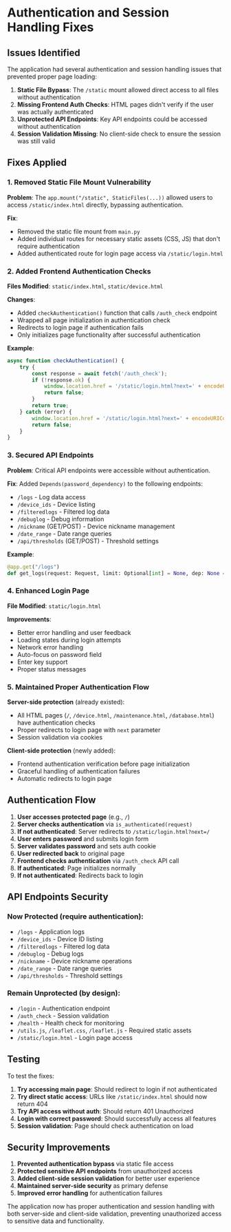 # Authentication and Session Handling Fixes

## Issues Identified

The application had several authentication and session handling issues that prevented proper page loading:

1. **Static File Bypass**: The `/static` mount allowed direct access to all files without authentication
2. **Missing Frontend Auth Checks**: HTML pages didn't verify if the user was actually authenticated
3. **Unprotected API Endpoints**: Key API endpoints could be accessed without authentication
4. **Session Validation Missing**: No client-side check to ensure the session was still valid

## Fixes Applied

### 1. Removed Static File Mount Vulnerability

**Problem**: The `app.mount("/static", StaticFiles(...))` allowed users to access `/static/index.html` directly, bypassing authentication.

**Fix**: 
- Removed the static file mount from `main.py`
- Added individual routes for necessary static assets (CSS, JS) that don't require authentication
- Added authenticated route for login page access via `/static/login.html`

### 2. Added Frontend Authentication Checks

**Files Modified**: `static/index.html`, `static/device.html`

**Changes**:
- Added `checkAuthentication()` function that calls `/auth_check` endpoint
- Wrapped all page initialization in authentication check
- Redirects to login page if authentication fails
- Only initializes page functionality after successful authentication

**Example**:
```javascript
async function checkAuthentication() {
    try {
        const response = await fetch('/auth_check');
        if (!response.ok) {
            window.location.href = '/static/login.html?next=' + encodeURIComponent(window.location.pathname);
            return false;
        }
        return true;
    } catch (error) {
        window.location.href = '/static/login.html?next=' + encodeURIComponent(window.location.pathname);
        return false;
    }
}
```

### 3. Secured API Endpoints

**Problem**: Critical API endpoints were accessible without authentication.

**Fix**: Added `Depends(password_dependency)` to the following endpoints:
- `/logs` - Log data access
- `/device_ids` - Device listing  
- `/filteredlogs` - Filtered log data
- `/debuglog` - Debug information
- `/nickname` (GET/POST) - Device nickname management
- `/date_range` - Date range queries
- `/api/thresholds` (GET/POST) - Threshold settings

**Example**:
```python
@app.get("/logs")
def get_logs(request: Request, limit: Optional[int] = None, dep: None = Depends(password_dependency)):
```

### 4. Enhanced Login Page

**File Modified**: `static/login.html`

**Improvements**:
- Better error handling and user feedback
- Loading states during login attempts
- Network error handling
- Auto-focus on password field
- Enter key support
- Proper status messages

### 5. Maintained Proper Authentication Flow

**Server-side protection** (already existed):
- All HTML pages (`/`, `/device.html`, `/maintenance.html`, `/database.html`) have authentication checks
- Proper redirects to login page with `next` parameter
- Session validation via cookies

**Client-side protection** (newly added):
- Frontend authentication verification before page initialization
- Graceful handling of authentication failures
- Automatic redirects to login page

## Authentication Flow

1. **User accesses protected page** (e.g., `/`)
2. **Server checks authentication** via `is_authenticated(request)`
3. **If not authenticated**: Server redirects to `/static/login.html?next=/`
4. **User enters password** and submits login form
5. **Server validates password** and sets auth cookie
6. **User redirected back** to original page
7. **Frontend checks authentication** via `/auth_check` API call
8. **If authenticated**: Page initializes normally
9. **If not authenticated**: Redirects back to login

## API Endpoints Security

### Now Protected (require authentication):
- `/logs` - Application logs
- `/device_ids` - Device ID listing
- `/filteredlogs` - Filtered log data
- `/debuglog` - Debug logs
- `/nickname` - Device nickname operations
- `/date_range` - Date range queries
- `/api/thresholds` - Threshold settings

### Remain Unprotected (by design):
- `/login` - Authentication endpoint
- `/auth_check` - Session validation
- `/health` - Health check for monitoring
- `/utils.js`, `/leaflet.css`, `/leaflet.js` - Required static assets
- `/static/login.html` - Login page access

## Testing

To test the fixes:

1. **Try accessing main page**: Should redirect to login if not authenticated
2. **Try direct static access**: URLs like `/static/index.html` should now return 404
3. **Try API access without auth**: Should return 401 Unauthorized
4. **Login with correct password**: Should successfully access all features
5. **Session validation**: Page should check authentication on load

## Security Improvements

1. **Prevented authentication bypass** via static file access
2. **Protected sensitive API endpoints** from unauthorized access
3. **Added client-side session validation** for better user experience
4. **Maintained server-side security** as primary defense
5. **Improved error handling** for authentication failures

The application now has proper authentication and session handling with both server-side and client-side validation, preventing unauthorized access to sensitive data and functionality.
